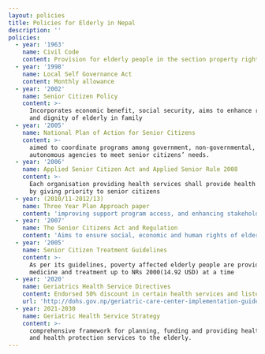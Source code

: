 ```yaml
---
layout: policies
title: Policies for Elderly in Nepal
description: ''
policies:
  - year: '1963'
    name: Civil Code
    content: Provision for elderly people in the section property right distribution
  - year: '1998'
    name: Local Self Governance Act
    content: Monthly allowance
  - year: '2002'
    name: Senior Citizen Policy
    content: >-
      Incorporates economic benefit, social security, aims to enhance respect
      and dignity of elderly in family
  - year: '2005'
    name: National Plan of Action for Senior Citizens
    content: >-
      aimed to coordinate programs among government, non-governmental, and
      autonomous agencies to meet senior citizens’ needs.
  - year: '2006'
    name: Applied Senior Citizen Act and Applied Senior Rule 2008
    content: >-
      Each organisation providing health services shall provide health services
      by giving priority to senior citizens
  - year: (2010/11-2012/13)
    name: Three Year Plan Approach paper
    content: 'improving support program access, and enhancing stakeholder coordination'
  - year: '2007'
    name: The Senior Citizens Act and Regulation
    content: 'Aims to ensure social, economic and human rights of elderly citizens'
  - year: '2005'
    name: Senior Citizen Treatment Guidelines
    content: >-
      As per its guidelines, poverty affected elderly people are provided free
      medicine and treatment up to NRs 2000(14.92 USD) at a time
  - year: '2020'
    name: Geriatrics Health Service Directives
    content: Endorsed 50% discount in certain health services and listed 24 hospitals
    url: 'http://dohs.gov.np/geriatric-care-center-implementation-guideline2077/'
  - year: 2021-2030
    name: Geriatric Health Service Strategy
    content: >-
      comprehensive framework for planning, funding and providing health care
      and health protection services to the elderly.
---
```


